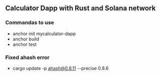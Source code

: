 ## Calculator Dapp with Rust and Solana network

### Commandas to use
- anchor init mycalculator-dapp
- anchor build
- anchor test

### Fixed ahash error
- cargo update -p ahash@0.8.11 --precise 0.8.6
